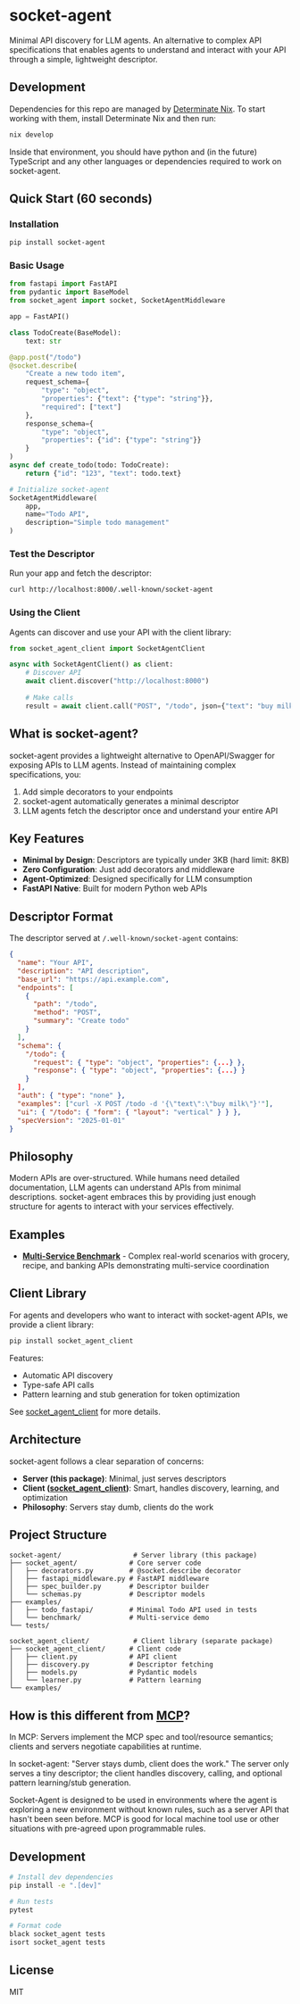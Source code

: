 # socket-agent

Minimal API discovery for LLM agents. An alternative to complex API specifications that enables agents to understand and interact with your API through a simple, lightweight descriptor.

## Development

Dependencies for this repo are managed by [Determinate Nix](https://determinate.systems/).
To start working with them, install Determinate Nix and then run:

```sh
nix develop
```

Inside that environment, you should have python and (in the future) TypeScript and any other languages or dependencies required to work on socket-agent.

## Quick Start (60 seconds)

### Installation

```bash
pip install socket-agent
```

### Basic Usage

```python
from fastapi import FastAPI
from pydantic import BaseModel
from socket_agent import socket, SocketAgentMiddleware

app = FastAPI()

class TodoCreate(BaseModel):
    text: str

@app.post("/todo")
@socket.describe(
    "Create a new todo item",
    request_schema={
        "type": "object",
        "properties": {"text": {"type": "string"}},
        "required": ["text"]
    },
    response_schema={
        "type": "object", 
        "properties": {"id": {"type": "string"}}
    }
)
async def create_todo(todo: TodoCreate):
    return {"id": "123", "text": todo.text}

# Initialize socket-agent
SocketAgentMiddleware(
    app,
    name="Todo API",
    description="Simple todo management"
)
```

### Test the Descriptor

Run your app and fetch the descriptor:

```bash
curl http://localhost:8000/.well-known/socket-agent
```

### Using the Client

Agents can discover and use your API with the client library:

```python
from socket_agent_client import SocketAgentClient

async with SocketAgentClient() as client:
    # Discover API
    await client.discover("http://localhost:8000")
    
    # Make calls
    result = await client.call("POST", "/todo", json={"text": "buy milk"})
```

## What is socket-agent?

socket-agent provides a lightweight alternative to OpenAPI/Swagger for exposing APIs to LLM agents. Instead of maintaining complex specifications, you:

1. Add simple decorators to your endpoints
2. socket-agent automatically generates a minimal descriptor
3. LLM agents fetch the descriptor once and understand your entire API

## Key Features

- **Minimal by Design**: Descriptors are typically under 3KB (hard limit: 8KB)
- **Zero Configuration**: Just add decorators and middleware
- **Agent-Optimized**: Designed specifically for LLM consumption
- **FastAPI Native**: Built for modern Python web APIs

## Descriptor Format

The descriptor served at `/.well-known/socket-agent` contains:

```json
{
  "name": "Your API",
  "description": "API description",
  "base_url": "https://api.example.com",
  "endpoints": [
    {
      "path": "/todo",
      "method": "POST",
      "summary": "Create todo"
    }
  ],
  "schema": {
    "/todo": {
      "request": { "type": "object", "properties": {...} },
      "response": { "type": "object", "properties": {...} }
    }
  ],
  "auth": { "type": "none" },
  "examples": ["curl -X POST /todo -d '{\"text\":\"buy milk\"}'"],
  "ui": { "/todo": { "form": { "layout": "vertical" } } },
  "specVersion": "2025-01-01"
}
```

## Philosophy

Modern APIs are over-structured. While humans need detailed documentation, LLM agents can understand APIs from minimal descriptions. socket-agent embraces this by providing just enough structure for agents to interact with your services effectively.

## Examples

- **[Multi-Service Benchmark](examples/benchmark)** - Complex real-world scenarios with grocery, recipe, and banking APIs demonstrating multi-service coordination

## Client Library

For agents and developers who want to interact with socket-agent APIs, we provide a client library:

```bash
pip install socket_agent_client
```

Features:
- Automatic API discovery
- Type-safe API calls  
- Pattern learning and stub generation for token optimization

See [socket_agent_client](socket_agent_client/) for more details.

## Architecture

socket-agent follows a clear separation of concerns:

- **Server (this package)**: Minimal, just serves descriptors
- **Client ([socket_agent_client](socket_agent_client/))**: Smart, handles discovery, learning, and optimization
- **Philosophy**: Servers stay dumb, clients do the work

## Project Structure

```
socket-agent/                  # Server library (this package)
├── socket_agent/             # Core server code
│   ├── decorators.py         # @socket.describe decorator
│   ├── fastapi_middleware.py # FastAPI middleware
│   ├── spec_builder.py       # Descriptor builder
│   └── schemas.py            # Descriptor models
├── examples/
│   ├── todo_fastapi/         # Minimal Todo API used in tests
│   └── benchmark/            # Multi-service demo
└── tests/

socket_agent_client/           # Client library (separate package)
├── socket_agent_client/      # Client code
│   ├── client.py             # API client
│   ├── discovery.py          # Descriptor fetching
│   ├── models.py             # Pydantic models
│   └── learner.py            # Pattern learning
└── examples/
```

## How is this different from [MCP](https://modelcontextprotocol.io/)?

In MCP: Servers implement the MCP spec and tool/resource semantics; clients and servers negotiate capabilities at runtime.

In socket-agent: "Server stays dumb, client does the work." The server only serves a tiny descriptor; the client handles discovery, calling, and optional pattern learning/stub generation.

Socket-Agent is designed to be used in environments where the agent is exploring a new environment without known rules, such as a server API that hasn't been seen before. MCP is good for local machine tool use or other situations with pre-agreed upon programmable rules.

## Development

```bash
# Install dev dependencies
pip install -e ".[dev]"

# Run tests
pytest

# Format code
black socket_agent tests
isort socket_agent tests
```

## License

MIT
